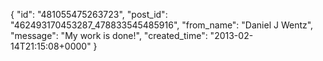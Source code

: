  {
   "id": "481055475263723",
   "post_id": "462493170453287_478833545485916",
   "from_name": "Daniel J Wentz",
   "message": "My work is done!",
   "created_time": "2013-02-14T21:15:08+0000"
 }
